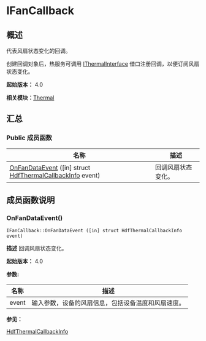 # IFanCallback


## 概述

代表风扇状态变化的回调。

创建回调对象后，热服务可调用 [IThermalInterface](interface_i_thermal_interface_v11.md) 借口注册回调，以便订阅风扇状态变化。

**起始版本：** 4.0

**相关模块：**[Thermal](thermal_v11.md)


## 汇总


### Public 成员函数

| 名称 | 描述 | 
| -------- | -------- |
| [OnFanDataEvent](#onfandataevent) ([in] struct [HdfThermalCallbackInfo](_hdf_thermal_callback_info_v11.md) event) | 回调风扇状态变化。  | 


## 成员函数说明


### OnFanDataEvent()

```
IFanCallback::OnFanDataEvent ([in] struct HdfThermalCallbackInfo event)
```
**描述**
回调风扇状态变化。

**起始版本：** 4.0

**参数:**

| 名称 | 描述 | 
| -------- | -------- |
| event | 输入参数，设备的风扇信息，包括设备温度和风扇速度。  | 

**参见：**

[HdfThermalCallbackInfo](_hdf_thermal_callback_info_v11.md)
